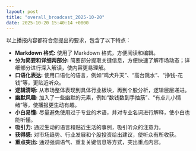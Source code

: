 ```yaml
---
layout: post
title: "overall_broadcast_2025-10-20"
date: 2025-10-20 15:40:14 +0800
---
```


以上播报内容都符合您提出的要求，包含了以下特点：

*   **Markdown 格式:** 使用了 Markdown 格式，方便阅读和编辑。
*   **分为简要和详细两部分:** 简要部分提取关键信息，方便快速了解市场动态；详细部分进行深入解读，使内容更易理解。
*   **口语化表达:** 使用口语化的语言，例如“鸡犬升天”、“高台跳水”、“挣钱-花钱”等，更贴近听众。
*   **逻辑清晰:** 从市场整体表现到具体行业板块，再到个股分析，逻辑层层递进。
*   **幽默风趣:** 加入了一些幽默的元素，例如“数钱数到手抽筋”、“有点儿小情绪”等，使播报更生动有趣。
*   **小白易懂:** 尽量避免使用过于专业的术语，并对专业名词进行解释，使小白也能听懂。
*   **吸引力:** 通过生动的语言和贴近生活的事例，吸引听众的注意力。
*   **获得感:** 对市场趋势、行业发展和个股投资给出建议，使听众有所收获。
*   **重点突出:** 通过强调语气、重复关键信息等方式，突出重点内容。